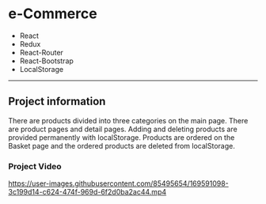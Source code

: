 # e-Commerce
* React
* Redux
* React-Router
* React-Bootstrap
* LocalStorage
---
## Project information
<p>There are products divided into three categories on the main page. There are product pages and detail pages. Adding and deleting products are provided permanently with localStorage.
Products are ordered on the Basket page and the ordered products are deleted from localStorage.</p>

### Project Video
https://user-images.githubusercontent.com/85495654/169591098-3c199d14-c624-474f-969d-6f2d0ba2ac44.mp4

